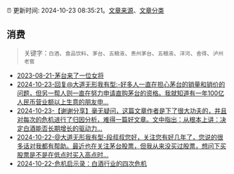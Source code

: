 :alarm_clock: 更新时间: 2024-10-23 08:35:21。[文章来源](/README.md)、[文章分类](/TAGS.md)

## 消费


> 关键字：`白酒`、`食品饮料`、`茅台`、`五粮液`、`贵州茅台`、`五粮液`、`洋河`、`舍得`、`泸州老窖`



- [2023-08-21-茅台来了一位女将](https://www.aicaijing.com.cn/article/18587) 
- [2024-10-23-回复@大道无形我有型:-好多人一直在担心茅台的销量和销价的问题，但另一帮人则一直在努力申请直购茅台的资格。我就知道有一年100亿人民币营业额以上生意的朋友申...](https://xueqiu.com/1247347556/309137366) 
- [2024-10-23-【谢谢分享】毫无疑问，这篇文章作者是下了很大功夫的，并且对每次的危机进行了归因分析，难得一篇好文章。文中指出：从根本上讲：决定白酒能否长期增长的驱动力...](https://xueqiu.com/3491303582/309183680) 
- [2024-10-22-@大道无形我有型-段叔叔您好，关注您有好几年了，您说的很多话对我都有帮助。最近也在关注茅台股票，但我从来没买过股票，想问下买股票是不是在低点时买入高点时...](https://xueqiu.com/1629579730/308991340) 
- [2024-10-22-危机启示录：白酒行业的四次危机](https://xueqiu.com/1447889323/309097900) 
